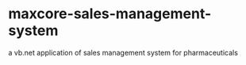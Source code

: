 # maxcore-sales-management-system
a vb.net application of sales management system for pharmaceuticals
